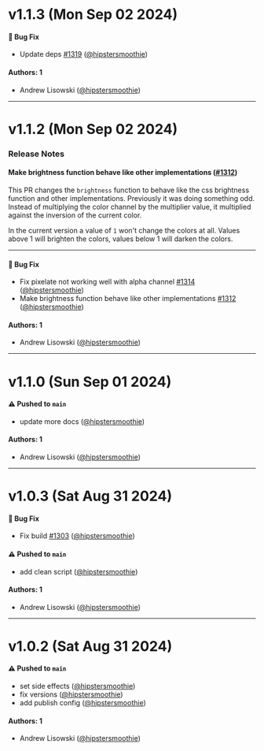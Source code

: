 # v1.1.3 (Mon Sep 02 2024)

#### 🐛 Bug Fix

- Update deps [#1319](https://github.com/jimp-dev/jimp/pull/1319) ([@hipstersmoothie](https://github.com/hipstersmoothie))

#### Authors: 1

- Andrew Lisowski ([@hipstersmoothie](https://github.com/hipstersmoothie))

---

# v1.1.2 (Mon Sep 02 2024)

### Release Notes

#### Make brightness function behave like other implementations ([#1312](https://github.com/jimp-dev/jimp/pull/1312))

This PR changes the `brightness` function to behave like the css brightness function and other implementations. Previously it was doing something odd. Instead of multiplying the color channel by the multiplier value, it multiplied against the inversion of the current color.

In the current version a value of `1` won't change the colors at all. Values above 1 will brighten the colors, values below 1 will darken the colors.

---

#### 🐛 Bug Fix

- Fix pixelate not working well with alpha channel [#1314](https://github.com/jimp-dev/jimp/pull/1314) ([@hipstersmoothie](https://github.com/hipstersmoothie))
- Make brightness function behave like other implementations [#1312](https://github.com/jimp-dev/jimp/pull/1312) ([@hipstersmoothie](https://github.com/hipstersmoothie))

#### Authors: 1

- Andrew Lisowski ([@hipstersmoothie](https://github.com/hipstersmoothie))

---

# v1.1.0 (Sun Sep 01 2024)

#### ⚠️ Pushed to `main`

- update more docs ([@hipstersmoothie](https://github.com/hipstersmoothie))

#### Authors: 1

- Andrew Lisowski ([@hipstersmoothie](https://github.com/hipstersmoothie))

---

# v1.0.3 (Sat Aug 31 2024)

#### 🐛 Bug Fix

- Fix build [#1303](https://github.com/jimp-dev/jimp/pull/1303) ([@hipstersmoothie](https://github.com/hipstersmoothie))

#### ⚠️ Pushed to `main`

- add clean script ([@hipstersmoothie](https://github.com/hipstersmoothie))

#### Authors: 1

- Andrew Lisowski ([@hipstersmoothie](https://github.com/hipstersmoothie))

---

# v1.0.2 (Sat Aug 31 2024)

#### ⚠️ Pushed to `main`

- set side effects ([@hipstersmoothie](https://github.com/hipstersmoothie))
- fix versions ([@hipstersmoothie](https://github.com/hipstersmoothie))
- add publish config ([@hipstersmoothie](https://github.com/hipstersmoothie))

#### Authors: 1

- Andrew Lisowski ([@hipstersmoothie](https://github.com/hipstersmoothie))
